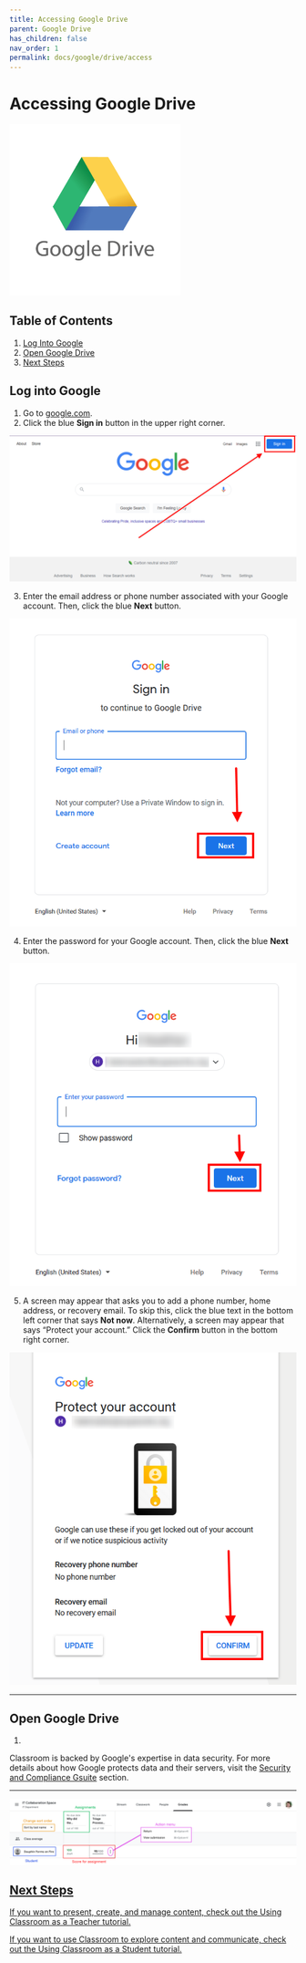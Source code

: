 ```yaml
---
title: Accessing Google Drive
parent: Google Drive
has_children: false
nav_order: 1
permalink: docs/google/drive/access
---
```


# Accessing Google Drive

<img src="/assets/google/driveLogo.png" style="width:300px;"/>

## Table of Contents
1. <a href="#log-into-google">Log Into Google</a>
2. <a href="#open-google-drive">Open Google Drive</a>
3. <a href="#next-steps">Next Steps</a>

## Log into Google
1. Go to <a href="https://google.com">google.com</a>.
2. Click the blue <b>Sign in</b> button in the upper right corner.

<a class="image" href="/assets/google/drive/GoogleSignInButton.png"><img src="/assets/google/drive/GoogleSignInButton.png" /></a>  

3. Enter the email address or phone number associated with your Google account. Then, click the blue <b>Next</b> button.

<a class="image" href="/assets/google/drive/SignInPage.png"><img src="/assets/google/drive/SignInPage.png" /></a>

4. Enter the password for your Google account. Then, click the blue <b>Next</b> button.

 <a class="image" href="/assets/google/drive/GoogleSignInPassword.png"><img src="/assets/google/drive/GoogleSignInPassword.png" /></a>

5. A screen may appear that asks you to add a phone number, home address, or recovery email. To skip this, click the blue text in the bottom left corner that says <b>Not now</b>. Alternatively, a screen may appear that says “Protect your account.” Click the <b>Confirm</b> button in the bottom right corner.

<a class="image" href="/assets/google/drive/GoogleSignInAuth.png"><img src="/assets/google/drive/GoogleSignInAuth.png" /></a>



<hr class="divider" />

## Open Google Drive
1.


Classroom is backed by Google's expertise in data security. For more details about how Google protects data and their servers, visit the <a href="/docs/securitycompliance/gsuite.html">Security and Compliance Gsuite</a> section.

<hr class="divider" />

<a class="image" href="/assets/google/classroom/classroomUI4.png"><img src="/assets/google/classroom/classroomUI4.png" />

## Next Steps

If you want to present, create, and manage content, check out the Using Classroom as a Teacher tutorial.

If you want to use Classroom to explore content and communicate, check out the Using Classroom as a Student tutorial.
